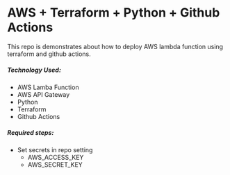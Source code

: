 # AWS + Terraform + Python + Github Actions


This repo is demonstrates about how to deploy AWS lambda function using terraform and github actions.

##### Technology Used:

* AWS Lamba Function
* AWS API Gateway
* Python
* Terraform
* Github Actions

##### Required steps:

* Set secrets in repo setting
  * AWS_ACCESS_KEY
  * AWS_SECRET_KEY
